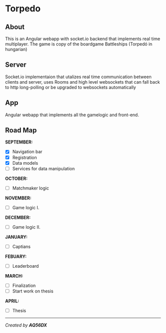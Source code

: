 # Torpedo

## About

This is an Angular webapp with socket.io backend that implements real time multiplayer. The game is copy of the boardgame Battleships (Torpedó in hungarian)

## Server

Socket.io implementaion that utalizes real time communication between clients and server, uses Rooms and high level websockets that can fall back to http long-polling or be upgraded to websockets automatically

## App

Angular webapp that implements all the gamelogic and front-end.

## Road Map

**SEPTEMBER:**

- [X] Navigation bar
- [X] Registration
- [X] Data models
- [ ] Services for data manipulation

**OCTOBER:**

- [ ] Matchmaker logic

**NOVEMBER:**

- [ ] Game logic I.

**DECEMBER:**

- [ ] Game logic II.

**JANUARY:**

- [ ] Captians

**FEBUARY:**

- [ ] Leaderboard

**MARCH:**

- [ ] Finalization
- [ ] Start work on thesis

**APRIL:**

- [ ] Thesis

----

*Created by **AQ56DX***
